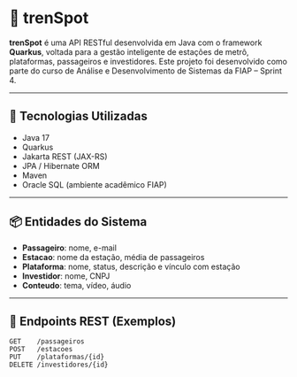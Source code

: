 # 🚆 trenSpot

**trenSpot** é uma API RESTful desenvolvida em Java com o framework **Quarkus**, voltada para a gestão inteligente de estações de metrô, plataformas, passageiros e investidores. Este projeto foi desenvolvido como parte do curso de Análise e Desenvolvimento de Sistemas da FIAP – Sprint 4.

---

## 🧠 Tecnologias Utilizadas

- Java 17
- Quarkus
- Jakarta REST (JAX-RS)
- JPA / Hibernate ORM
- Maven
- Oracle SQL (ambiente acadêmico FIAP)

---

## 📦 Entidades do Sistema

- **Passageiro**: nome, e-mail
- **Estacao**: nome da estação, média de passageiros
- **Plataforma**: nome, status, descrição e vínculo com estação
- **Investidor**: nome, CNPJ
- **Conteudo**: tema, vídeo, áudio

---

## 🔗 Endpoints REST (Exemplos)

```http
GET    /passageiros
POST   /estacoes
PUT    /plataformas/{id}
DELETE /investidores/{id}
